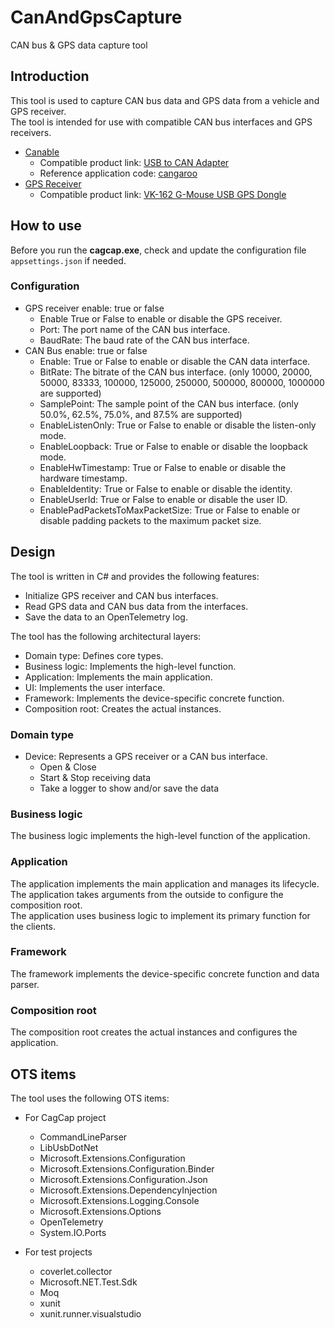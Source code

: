 # CanAndGpsCapture
CAN bus & GPS data capture tool

## Introduction
This tool is used to capture CAN bus data and GPS data from a vehicle and GPS receiver.  
The tool is intended for use with compatible CAN bus interfaces and GPS receivers.
  - [Canable](https://canable.io/)
    - Compatible product link: [USB to CAN Adapter](https://www.amazon.com/ASHATA-Adapter-Converter-STM32F072-Candlelight/dp/B0BSFRL8D6/ref=sr_1_3?crid=K74J9O0NRDJH&dib=eyJ2IjoiMSJ9.L4CZEcyeYuL6iNLpiZmt5gFBbJ1zyHYsl4ZSfl8buRO0O7hB2uA2sZINnpefD-vTnaPFlZ4GJdyo165fvsuH47qrmsNNm14rVsd41vqn8pmKtsdPKCiDe2_KqPDH31jqgiM9s_1fGSNIX6CSv7ZUM38vtJ0Mc7Whryt6oYxyHMxmhCXac4XdaK3zFSlXmUXHMpghVYYUNXtEs5pxYonSXai-CVheFa6e6QFGdY5rYlg.yAS4sgYmCu2X0IsCEOyHAK9qpqftcQ-vTyxULw7Mtko&dib_tag=se&keywords=usb+to+can+adapter+STM32F072&qid=1735987013&sprefix=usb+to+can+adapter+stm32f072%2Caps%2C140&sr=8-3)
    - Reference application code: [cangaroo](https://github.com/normaldotcom/cangaroo/)  
  - [GPS Receiver](https://content.u-blox.com/sites/default/files/products/documents/u-blox7-V14_ReceiverDescriptionProtocolSpec_%28GPS.G7-SW-12001%29_Public.pdf)
    - Compatible product link: [VK-162 G-Mouse USB GPS Dongle](https://www.amazon.com/Onyehn-Navigation-External-Receiver-Raspberry/dp/B07GJGSZB9/ref=sr_1_4?crid=CA48J4SO2XJF&dib=eyJ2IjoiMSJ9.osETxs61LuDnf_khAtnDadmBSarFxosoNE-iw-RsxohxaE23WvLUCT32kD0GB45asbMagP5pkb9Hwfke3J5pe9AoVTn6TBY5iwxPRTqzF26ZfS04TX58UxW-PYkhzo2vpPevQ6UPIXbY7LBaf4if5Z69G_Vux6rimQFeg2pAazKEOtuCVVT4ziJrUF97YOqchfoU9SmHBlqA1E-1uBnWYJAAyCSap4keR2kB4gnpNqM.YPInRzh2x8dnSptJFAouXElmKAOA7N0BkwYGpCWnZlo&dib_tag=se&keywords=vk-162+gps&qid=1735986965&sprefix=vk-162+gps%2Caps%2C136&sr=8-4)

## How to use

Before you run the **cagcap.exe**, check and update the configuration file `appsettings.json` if needed.  

### Configuration

  - GPS receiver enable: true or false
    - Enable True or False to enable or disable the GPS receiver.
    - Port: The port name of the CAN bus interface.
    - BaudRate: The baud rate of the CAN bus interface.
  - CAN Bus enable: true or false
    - Enable: True or False to enable or disable the CAN data interface.
    - BitRate: The bitrate of the CAN bus interface. (only 10000, 20000, 50000, 83333, 100000, 125000, 250000, 500000, 800000, 1000000 are supported)
    - SamplePoint: The sample point of the CAN bus interface. (only 50.0%, 62.5%, 75.0%, and 87.5% are supported)
    - EnableListenOnly: True or False to enable or disable the listen-only mode.
    - EnableLoopback: True or False to enable or disable the loopback mode.
    - EnableHwTimestamp: True or False to enable or disable the hardware timestamp.
    - EnableIdentity: True or False to enable or disable the identity.
    - EnableUserId: True or False to enable or disable the user ID.
    - EnablePadPacketsToMaxPacketSize: True or False to enable or disable padding packets to the maximum packet size.

## Design

The tool is written in C# and provides the following features:
  - Initialize GPS receiver and CAN bus interfaces.  
  - Read GPS data and CAN bus data from the interfaces.
  - Save the data to an OpenTelemetry log.

The tool has the following architectural layers:
  - Domain type: Defines core types.
  - Business logic: Implements the high-level function.
  - Application: Implements the main application.
  - UI: Implements the user interface.
  - Framework: Implements the device-specific concrete function.
  - Composition root: Creates the actual instances.

### Domain type

  - Device: Represents a GPS receiver or a CAN bus interface.
    - Open & Close
    - Start & Stop receiving data
    - Take a logger to show and/or save the data

### Business logic

The business logic implements the high-level function of the application.  

### Application

The application implements the main application and manages its lifecycle.  
The application takes arguments from the outside to configure the composition root.  
The application uses business logic to implement its primary function for the clients.

### Framework

The framework implements the device-specific concrete function and data parser.  


### Composition root

The composition root creates the actual instances and configures the application.

## OTS items

The tool uses the following OTS items:

  - For CagCap project
     - CommandLineParser
     - LibUsbDotNet
     - Microsoft.Extensions.Configuration
     - Microsoft.Extensions.Configuration.Binder
     - Microsoft.Extensions.Configuration.Json
     - Microsoft.Extensions.DependencyInjection
     - Microsoft.Extensions.Logging.Console
     - Microsoft.Extensions.Options
     - OpenTelemetry
     - System.IO.Ports
     
  - For test projects
    - coverlet.collector
    - Microsoft.NET.Test.Sdk
    - Moq
    - xunit
    - xunit.runner.visualstudio
